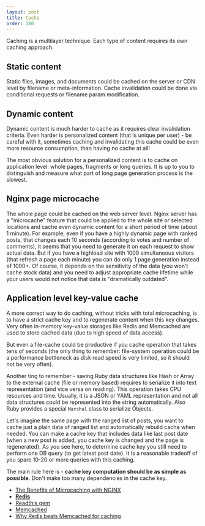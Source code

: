 ```yaml
---
layout: post
title: Cache
order: 180
---
```


Caching is a multilayer technique. Each type of content requires its own caching approach.

## Static content

Static files, images, and documents could be cached on the server or CDN level by filename or meta-information. Cache invalidation could be done via conditional requests or filename param modification.

## Dynamic content

Dynamic content is much harder to cache as it requires clear invalidation criteria. Even harder is personalized content (that is unique per user) - be careful with it, sometimes caching and invalidating this cache could be even more resource consumption, than having no cache at all!

The most obvious solution for a personalized content is to cache on application level: whole pages, fragments or long queries. It is up to you to distinguish and measure what part of long page generation process is the slowest.

## Nginx page microcache

The whole page could be cached on the web server level. Nginx server has a "microcache" feature that could be applied to the whole site or selected locations and cache even dynamic content for a short period of time (about 1 minute). For example, even if you have a highly dynamic page with ranked posts, that changes each 10 seconds (according to votes and number of comments), it seems that you need to generate it on each request to show actual data. But if you have a highload site with 1000 simultaneous visitors (that refresh a page each minute) you can do only 1 page generation instead of 1000+. Of course, it depends on the sensitivity of the data (you won't cache stock data) and you need to adjust appropriate cache lifetime while your users would not notice that data is "dramatically outdated".

## Application level key-value cache

A more correct way to do caching, without tricks with total microcaching, is to have a strict cache key and to regenerate content when this key changes. Very often in-memory key-value storages like Redis and Memcached are used to store cached data (due to high speed of data access). 

But even a file-cache could be productive if you cache operation that takes tens of seconds (the only thing to remember: file-system operation could be a performance bottleneck as disk read speed is very limited, so it should not be very often).

Another ting to remember - saving Ruby data structures like Hash or Array to the external cache (file or memory based) requires to serialize it into text representation (and vice versa on reading). This operation takes CPU resources and time. Usually, it is a JSON or YAML representation and not all data structures could be represented into the string automatically. Also Ruby provides a special `Marshal` class to serialize Objects.

Let's imagine the same page with the ranged list of posts, you want to cache just a plain data of ranged list and automatically rebuild cache when needed. You can make a cache key that includes data like last post date (when a new post is added, you cache key is changed and the page is regenerated). As you see here, to determine cache key you still need to perform one DB query (to get latest post date). It is a reasonable tradeoff of you spare 10-20 or more queries with this caching.

The main rule here is - **cache key computation should be as simple as possible**. Don't make too many dependencies in the cache key.


* [The Benefits of Microcaching with NGINX](https://www.nginx.com/blog/benefits-of-microcaching-nginx/)
* [**Redis**](http://redis.io/)
* [Readthis gem](https://github.com/sorentwo/readthis)
* [Memcached](https://memcached.org/)
* [Why Redis beats Memcached for caching](http://www.infoworld.com/article/3063161/application-development/why-redis-beats-memcached-for-caching.html)
